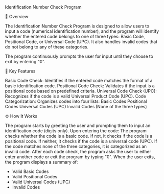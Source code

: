 Identification Number Check Program

📝 Overview

The Identification Number Check Program is designed to allow users to input a code (numerical identification number), and the program will identify whether the entered code belongs to one of three types: Basic Code, Positional Code, or Universal Code (UPC). It also handles invalid codes that do not belong to any of these categories.

The program continuously prompts the user for input until they choose to exit by entering "0".

🔑 Key Features

Basic Code Check: Identifies if the entered code matches the format of a basic identification code.
Positional Code Check: Validates if the input is a positional code based on predefined criteria.
Universal Code Check (UPC): Recognizes if the code is a valid Universal Product Code (UPC).
Code Categorization: Organizes codes into four lists:
Basic Codes
Positional Codes
Universal Codes (UPC)
Invalid Codes (None of the three types)

⚙️ How It Works

The program starts by greeting the user and prompting them to input an identification code (digits only).
Upon entering the code:
The program checks whether the code is a basic code.
If not, it checks if the code is a positional code.
If neither, it checks if the code is a universal code (UPC).
If the code matches none of the three categories, it is categorized as an invalid code.
After each code check, the program asks the user to either enter another code or exit the program by typing "0".
When the user exits, the program displays a summary of:
- Valid Basic Codes
- Valid Positional Codes
- Valid Universal Codes (UPC)
- Invalid Codes
